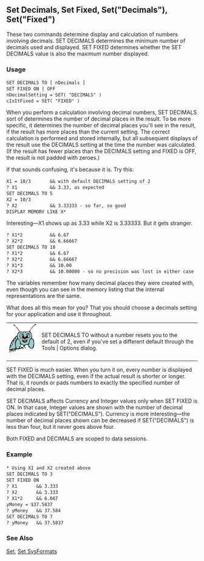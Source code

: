 ## Set Decimals, Set Fixed, Set("Decimals"), Set("Fixed")

These two commands determine display and calculation of numbers involving decimals. SET DECIMALS determines the minimum number of decimals used and displayed. SET FIXED determines whether the SET DECIMALS value is also the maximum number displayed. 

### Usage

```foxpro
SET DECIMALS TO [ nDecimals ]
SET FIXED ON | OFF
nDecimalSetting = SET( "DECIMALS" )
cIsItFixed = SET( "FIXED" )
```

When you perform a calculation involving decimal numbers, SET DECIMALS sort of determines the number of decimal places in the result. To be more specific, it determines the number of decimal places you'll see in the result, if the result has more places than the current setting. The correct calculation is performed and stored internally, but all subsequent displays of the result use the DECIMALS setting at the time the number was calculated. (If the result has fewer places than the DECIMALS setting and FIXED is OFF, the result is not padded with zeroes.)

If that sounds confusing, it's because it is. Try this:

```foxpro
X1 = 10/3       && with default DECIMALS setting of 2
? X1            && 3.33, as expected
SET DECIMALS TO 5
X2 = 10/3
? X2            && 3.33333 - so far, so good
DISPLAY MEMORY LIKE X*
```
Interesting&mdash;X1 shows up as 3.33 while X2 is 3.33333. But it gets stranger.

```foxpro
? X1*2          && 6.67
? X2*2          && 6.66667
SET DECIMALS TO 18
? X1*2          && 6.67
? X2*2          && 6.66667
? X1*3          && 10.00
? X2*3          && 10.00000 - so no precision was lost in either case
```
The variables remember how many decimal places they were created with, even though you can see in the memory listing that the internal representations are the same.

What does all this mean for you? That you should choose a decimals setting for your application and use it throughout.

<table border=0 cellspacing=0 cellpadding=0 width=100%>
<tr>
  <td width=17% valign=top>
<img width=95 height=77 src="bug.gif"></p>
  </td>
  <td width=83%>
  <p>SET DECIMALS TO without a number resets you to the default of 2, even if you've set a different default through the Tools | Options dialog. </p>
  </td>
 </tr>
</table>

SET FIXED is much easier. When you turn it on, every number is displayed with the DECIMALS setting, even if the actual result is shorter or longer. That is, it rounds or pads numbers to exactly the specified number of decimal places.

SET DECIMALS affects Currency and Integer values only when SET FIXED is ON. In that case, Integer values are shown with the number of decimal places indicated by SET("DECIMALS"). Currency is more interesting&mdash;the number of decimal places shown can be decreased if SET("DECIMALS") is less than four, but it never goes above four.

Both FIXED and DECIMALS are scoped to data sessions.

### Example

```foxpro
* Using X1 and X2 created above
SET DECIMALS TO 3
SET FIXED ON
? X1       && 3.333
? X2       && 3.333
? X1*2     && 6.667
yMoney = $37.5837
? yMoney   && 37.584
SET DECIMALS TO 7
? yMoney   && 37.5837
```
### See Also

[Set](s4g126.md), [Set SysFormats](s4g692.md)